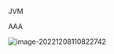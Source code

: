 JVM

AAA

![image-20221208110822742](F:\idea_code\ZhengShuHai.github.io\docs\assets\img\asm-doc\jvm\image-20221208110822742.png)